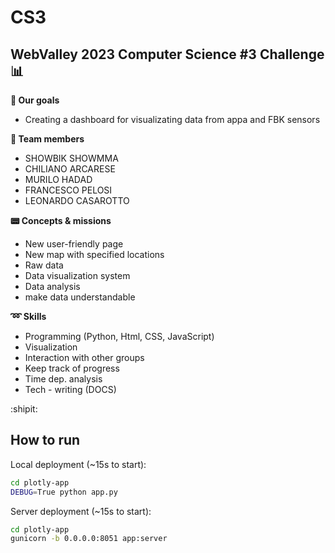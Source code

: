 # CS3

WebValley 2023 Computer Science #3 Challenge :bar_chart:
---
**:pushpin: Our goals**
- Creating a dashboard for visualizating data from appa and FBK sensors

**:man: Team members**
- SHOWBIK SHOWMMA
- CHILIANO ARCARESE
- MURILO HADAD
- FRANCESCO PELOSI
- LEONARDO CASAROTTO


**:pager: Concepts & missions**
- New user-friendly page
- New map with specified locations
- Raw data
- Data visualization system
- Data analysis
- make data understandable

**:loop: Skills**
- Programming (Python, Html, CSS, JavaScript)
- Visualization
- Interaction with other groups
- Keep track of progress
- Time dep. analysis
- Tech - writing (DOCS)


:shipit:

## How to run

Local deployment (~15s to start):
```sh
cd plotly-app
DEBUG=True python app.py
```

Server deployment (~15s to start):
```sh
cd plotly-app
gunicorn -b 0.0.0.0:8051 app:server
```
